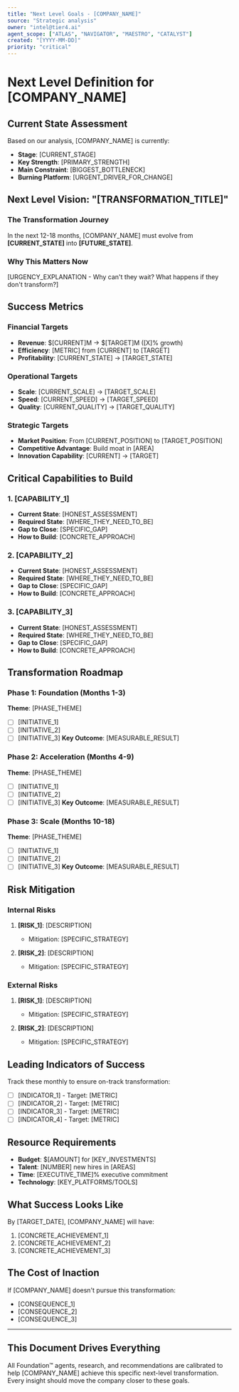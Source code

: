 ```yaml
---
title: "Next Level Goals - [COMPANY_NAME]"
source: "Strategic analysis"
owner: "intel@tier4.ai"
agent_scope: ["ATLAS", "NAVIGATOR", "MAESTRO", "CATALYST"]
created: "[YYYY-MM-DD]"
priority: "critical"
---
```


# Next Level Definition for [COMPANY_NAME]

## Current State Assessment
Based on our analysis, [COMPANY_NAME] is currently:
- **Stage**: [CURRENT_STAGE]
- **Key Strength**: [PRIMARY_STRENGTH]
- **Main Constraint**: [BIGGEST_BOTTLENECK]
- **Burning Platform**: [URGENT_DRIVER_FOR_CHANGE]

## Next Level Vision: "[TRANSFORMATION_TITLE]"

### The Transformation Journey
In the next 12-18 months, [COMPANY_NAME] must evolve from **[CURRENT_STATE]** into **[FUTURE_STATE]**.

### Why This Matters Now
[URGENCY_EXPLANATION - Why can't they wait? What happens if they don't transform?]

## Success Metrics

### Financial Targets
- **Revenue**: $[CURRENT]M → $[TARGET]M ([X]% growth)
- **Efficiency**: [METRIC] from [CURRENT] to [TARGET]
- **Profitability**: [CURRENT_STATE] → [TARGET_STATE]

### Operational Targets  
- **Scale**: [CURRENT_SCALE] → [TARGET_SCALE]
- **Speed**: [CURRENT_SPEED] → [TARGET_SPEED]
- **Quality**: [CURRENT_QUALITY] → [TARGET_QUALITY]

### Strategic Targets
- **Market Position**: From [CURRENT_POSITION] to [TARGET_POSITION]
- **Competitive Advantage**: Build moat in [AREA]
- **Innovation Capability**: [CURRENT] → [TARGET]

## Critical Capabilities to Build

### 1. [CAPABILITY_1]
- **Current State**: [HONEST_ASSESSMENT]
- **Required State**: [WHERE_THEY_NEED_TO_BE]
- **Gap to Close**: [SPECIFIC_GAP]
- **How to Build**: [CONCRETE_APPROACH]

### 2. [CAPABILITY_2]
- **Current State**: [HONEST_ASSESSMENT]
- **Required State**: [WHERE_THEY_NEED_TO_BE]
- **Gap to Close**: [SPECIFIC_GAP]
- **How to Build**: [CONCRETE_APPROACH]

### 3. [CAPABILITY_3]
- **Current State**: [HONEST_ASSESSMENT]
- **Required State**: [WHERE_THEY_NEED_TO_BE]
- **Gap to Close**: [SPECIFIC_GAP]
- **How to Build**: [CONCRETE_APPROACH]

## Transformation Roadmap

### Phase 1: Foundation (Months 1-3)
**Theme**: [PHASE_THEME]
- [ ] [INITIATIVE_1]
- [ ] [INITIATIVE_2]
- [ ] [INITIATIVE_3]
**Key Outcome**: [MEASURABLE_RESULT]

### Phase 2: Acceleration (Months 4-9)
**Theme**: [PHASE_THEME]
- [ ] [INITIATIVE_1]
- [ ] [INITIATIVE_2]  
- [ ] [INITIATIVE_3]
**Key Outcome**: [MEASURABLE_RESULT]

### Phase 3: Scale (Months 10-18)
**Theme**: [PHASE_THEME]
- [ ] [INITIATIVE_1]
- [ ] [INITIATIVE_2]
- [ ] [INITIATIVE_3]
**Key Outcome**: [MEASURABLE_RESULT]

## Risk Mitigation

### Internal Risks
1. **[RISK_1]**: [DESCRIPTION]
   - Mitigation: [SPECIFIC_STRATEGY]
   
2. **[RISK_2]**: [DESCRIPTION]
   - Mitigation: [SPECIFIC_STRATEGY]

### External Risks  
1. **[RISK_1]**: [DESCRIPTION]
   - Mitigation: [SPECIFIC_STRATEGY]
   
2. **[RISK_2]**: [DESCRIPTION]
   - Mitigation: [SPECIFIC_STRATEGY]

## Leading Indicators of Success
Track these monthly to ensure on-track transformation:
- [ ] [INDICATOR_1] - Target: [METRIC]
- [ ] [INDICATOR_2] - Target: [METRIC]
- [ ] [INDICATOR_3] - Target: [METRIC]
- [ ] [INDICATOR_4] - Target: [METRIC]

## Resource Requirements
- **Budget**: $[AMOUNT] for [KEY_INVESTMENTS]
- **Talent**: [NUMBER] new hires in [AREAS]
- **Time**: [EXECUTIVE_TIME]% executive commitment
- **Technology**: [KEY_PLATFORMS/TOOLS]

## What Success Looks Like
By [TARGET_DATE], [COMPANY_NAME] will have:
1. [CONCRETE_ACHIEVEMENT_1]
2. [CONCRETE_ACHIEVEMENT_2]
3. [CONCRETE_ACHIEVEMENT_3]

## The Cost of Inaction
If [COMPANY_NAME] doesn't pursue this transformation:
- [CONSEQUENCE_1]
- [CONSEQUENCE_2]
- [CONSEQUENCE_3]

---

## This Document Drives Everything
All Foundation™ agents, research, and recommendations are calibrated to help [COMPANY_NAME] achieve this specific next-level transformation. Every insight should move the company closer to these goals.